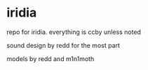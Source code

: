 # iridia
repo for iridia. everything is ccby unless noted

sound design by redd for the most part

models by redd and m1n1moth
